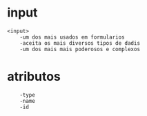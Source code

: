 # input
    <input>
        -um dos mais usados em formularios
        -aceita os mais diversos tipos de dadis
        -um dos mais mais poderosos e complexos
#   atributos
        -type
        -name
        -id
